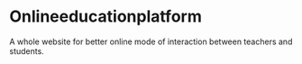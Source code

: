 # Onlineeducationplatform
A whole website for better online mode of interaction between teachers and students.

